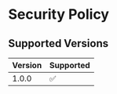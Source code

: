 # Security Policy

## Supported Versions

| Version | Supported          |
|---------| ------------------ |
| 1.0.0   | :white_check_mark: |


